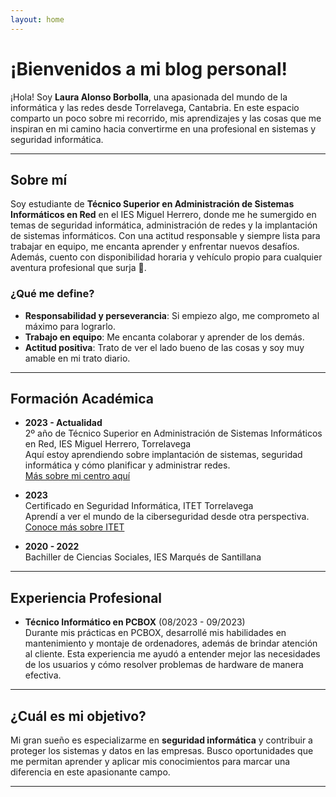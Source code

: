 ```yaml
---
layout: home
---
```

# ¡Bienvenidos a mi blog personal! 

¡Hola! Soy **Laura Alonso Borbolla**, una apasionada del mundo de la informática y las redes desde Torrelavega, Cantabria. En este espacio comparto un poco sobre mi recorrido, mis aprendizajes y las cosas que me inspiran en mi camino hacia convertirme en una profesional en sistemas y seguridad informática.

---

## Sobre mí 

Soy estudiante de **Técnico Superior en Administración de Sistemas Informáticos en Red** en el IES Miguel Herrero, donde me he sumergido en temas de seguridad informática, administración de redes y la implantación de sistemas informáticos. Con una actitud responsable y siempre lista para trabajar en equipo, me encanta aprender y enfrentar nuevos desafíos. Además, cuento con disponibilidad horaria y vehículo propio para cualquier aventura profesional que surja 🚗.

### ¿Qué me define?
- **Responsabilidad y perseverancia**: Si empiezo algo, me comprometo al máximo para lograrlo.
- **Trabajo en equipo**: Me encanta colaborar y aprender de los demás.
- **Actitud positiva**: Trato de ver el lado bueno de las cosas y soy muy amable en mi trato diario.

---

## Formación Académica 

- **2023 - Actualidad**  
  2º año de Técnico Superior en Administración de Sistemas Informáticos en Red, IES Miguel Herrero, Torrelavega  
  Aquí estoy aprendiendo sobre implantación de sistemas, seguridad informática y cómo planificar y administrar redes.  
  [Más sobre mi centro aquí](https://www.educantabria.es/web/ies-miguel-herrero-pereda)

- **2023**  
  Certificado en Seguridad Informática, ITET Torrelavega  
  Aprendí a ver el mundo de la ciberseguridad desde otra perspectiva.  
  [Conoce más sobre ITET](https://itet.es/)

- **2020 - 2022**  
  Bachiller de Ciencias Sociales, IES Marqués de Santillana

---

## Experiencia Profesional 

- **Técnico Informático en PCBOX** (08/2023 - 09/2023)  
  Durante mis prácticas en PCBOX, desarrollé mis habilidades en mantenimiento y montaje de ordenadores, además de brindar atención al cliente. Esta experiencia me ayudó a entender mejor las necesidades de los usuarios y cómo resolver problemas de hardware de manera efectiva.

---

## ¿Cuál es mi objetivo? 

Mi gran sueño es especializarme en **seguridad informática** y contribuir a proteger los sistemas y datos en las empresas. Busco oportunidades que me permitan aprender y aplicar mis conocimientos para marcar una diferencia en este apasionante campo.

---
